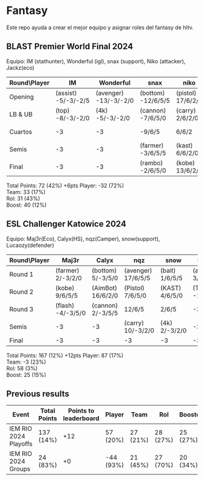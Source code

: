 # Fantasy

Este repo ayuda a crear el mejor equipo y asignar roles del fantasy de hltv.  

## BLAST Premier World Final 2024

Equipo: IM (stathunter), Wonderful (igl), snax (support), Niko (attacker), Jackz(eco)  

| Round\Player | IM | Wonderful | snax | niko | jackz | Points |
|--------------|---------|-----------|------|------|------|--------|
| Opening | (assist) -5/-3/-2/5 | (avenger) -13/-3/-2/0 | (bottom) -12/6/5/5 | (pistol) 17/6/2/5 | (bait) -14/-3/2/5 | 1 |
| LB & UB | (top) -8/-3/-2/0 | (4k) -5/-3/-2/0 | (cannon) -7/6/5/0 | (carry) 2/6/2/0 | (clutch) -1/6/-2/5 | -1 |
| Cuartos | -3 | -3 | -9/6/5 | 6/6/2 | (saver) 7/6/2/0 | 28 |
| Semis | -3 | -3 | (farmer) -3/6/5/5 | (kast) 6/6/2/0 | (aim bot) -7/-3/2/5 | 18 |
| Final | -3 | -3 | (rambo) -2/6/5/0 | (kobe) 13/6/2/5 | -3 | 26 |

Total Points: 72 (42%) +6pts 
Player: -32 (72%)  
Team: 33 (17%)  
Rol: 31 (43%)  
Boost: 40 (12%)

## ESL Challenger Katowice 2024

Equipo: Maj3r(Eco), Calyx(HS), nqz(Camper), snow(support), Lucaozy(defender)  

| Round\Player | Maj3r | Calyx | nqz | snow | Lucaozy | Points |
|--------------|---------|-----------|------|------|------|--------|
| Round 1 | (farmer) 2/-3/2/0 | (bottom) 5/-3/5/0 | (avenger) 17/6/5/5 | (bait) 1/6/5/5 | (assist) 3/-3/2/5 | 65 |
| Round 2 | (kobe) 9/6/5/5 | (AimBot) 16/6/2/0 | (Pistol) 7/6/5/0 | (KAST) 4/6/5/0 | (TOP) -1/-3/-2/0 | 76 |
| Round 3 | (flash) -4/-3/5/0 | (cannon) 2/-3/5/5 | 12/6/5 | 2/6/5 | -3 | 40 |
| Semis | -3 | -3 | (carry) 10/-3/2/0 | (4k) 2/-3/2/0 | -3 | 1 |
| Final | -3 | -3 | -3 | -3 | -3 | -15 |

Total Points: 167 (12%) +12pts 
Player: 87 (17%)  
Team: -3 (23%)  
Rol: 58 (3%)  
Boost: 25 (15%)  

## Previous results

| Event | Total Points | Points to leaderboard | Player | Team | Rol | Booster |
|-------|--------------|----|------|------|-----|---------|
| IEM RIO 2024 Playoffs | 137 (14%) | +12 | 57 (20%) | 27 (21%) | 28 (27%) | 25 (27%) |
| IEM RIO 2024 Groups | 24 (83%) | +0 | -44 (93%) | 21 (45%) | 27 (70%) | 20 (34%) |
